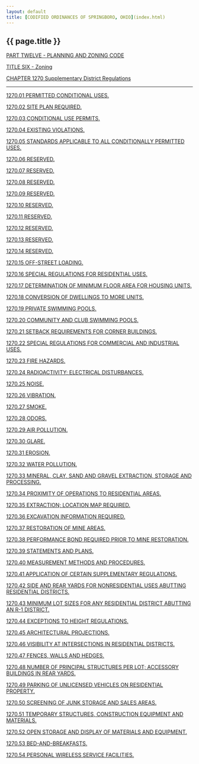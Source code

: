 ```yaml
---
layout: default 
title: [CODIFIED ORDINANCES OF SPRINGBORO, OHIO](index.html) 
---
```


{{ page.title }}
----------------

[PART TWELVE - PLANNING AND ZONING CODE](465ba412.html)

[TITLE SIX - Zoning](4c61a412.html)

[CHAPTER 1270 Supplementary District Regulations](5093a412.html)

---

[1270.01 PERMITTED CONDITIONAL USES.](50d4a412.html)

[1270.02 SITE PLAN REQUIRED.](50d8a412.html)

[1270.03 CONDITIONAL USE PERMITS.](50dca412.html)

[1270.04 EXISTING VIOLATIONS.](50e0a412.html)

[1270.05 STANDARDS APPLICABLE TO ALL CONDITIONALLY PERMITTED
USES.](50e4a412.html)

[1270.06 RESERVED.](50e9a412.html)

[1270.07 RESERVED.](50eca412.html)

[1270.08 RESERVED.](50efa412.html)

[1270.09 RESERVED.](50f2a412.html)

[1270.10 RESERVED.](50f5a412.html)

[1270.11 RESERVED.](50f8a412.html)

[1270.12 RESERVED.](50fba412.html)

[1270.13 RESERVED.](50fea412.html)

[1270.14 RESERVED.](5101a412.html)

[1270.15 OFF-STREET LOADING.](5104a412.html)

[1270.16 SPECIAL REGULATIONS FOR RESIDENTIAL USES.](510aa412.html)

[1270.17 DETERMINATION OF MINIMUM FLOOR AREA FOR HOUSING
UNITS.](510da412.html)

[1270.18 CONVERSION OF DWELLINGS TO MORE UNITS.](5111a412.html)

[1270.19 PRIVATE SWIMMING POOLS.](5118a412.html)

[1270.20 COMMUNITY AND CLUB SWIMMING POOLS.](511fa412.html)

[1270.21 SETBACK REQUIREMENTS FOR CORNER BUILDINGS.](5125a412.html)

[1270.22 SPECIAL REGULATIONS FOR COMMERCIAL AND INDUSTRIAL
USES.](5129a412.html)

[1270.23 FIRE HAZARDS.](512da412.html)

[1270.24 RADIOACTIVITY; ELECTRICAL DISTURBANCES.](5131a412.html)

[1270.25 NOISE.](5135a412.html)

[1270.26 VIBRATION.](5139a412.html)

[1270.27 SMOKE.](513da412.html)

[1270.28 ODORS.](5141a412.html)

[1270.29 AIR POLLUTION.](5145a412.html)

[1270.30 GLARE.](5149a412.html)

[1270.31 EROSION.](514da412.html)

[1270.32 WATER POLLUTION.](5151a412.html)

[1270.33 MINERAL, CLAY, SAND AND GRAVEL EXTRACTION, STORAGE AND
PROCESSING.](5155a412.html)

[1270.34 PROXIMITY OF OPERATIONS TO RESIDENTIAL AREAS.](5159a412.html)

[1270.35 EXTRACTION; LOCATION MAP REQUIRED.](515ca412.html)

[1270.36 EXCAVATION INFORMATION REQUIRED.](5160a412.html)

[1270.37 RESTORATION OF MINE AREAS.](5164a412.html)

[1270.38 PERFORMANCE BOND REQUIRED PRIOR TO MINE
RESTORATION.](5168a412.html)

[1270.39 STATEMENTS AND PLANS.](516ba412.html)

[1270.40 MEASUREMENT METHODS AND PROCEDURES.](516fa412.html)

[1270.41 APPLICATION OF CERTAIN SUPPLEMENTARY
REGULATIONS.](5173a412.html)

[1270.42 SIDE AND REAR YARDS FOR NONRESIDENTIAL USES ABUTTING
RESIDENTIAL DISTRICTS.](5177a412.html)

[1270.43 MINIMUM LOT SIZES FOR ANY RESIDENTIAL DISTRICT ABUTTING AN R-1
DISTRICT.](517ba412.html)

[1270.44 EXCEPTIONS TO HEIGHT REGULATIONS.](517fa412.html)

[1270.45 ARCHITECTURAL PROJECTIONS.](5183a412.html)

[1270.46 VISIBILITY AT INTERSECTIONS IN RESIDENTIAL
DISTRICTS.](5187a412.html)

[1270.47 FENCES, WALLS AND HEDGES.](518aa412.html)

[1270.48 NUMBER OF PRINCIPAL STRUCTURES PER LOT; ACCESSORY BUILDINGS IN
REAR YARDS.](5197a412.html)

[1270.49 PARKING OF UNLICENSED VEHICLES ON RESIDENTIAL
PROPERTY.](519ba412.html)

[1270.50 SCREENING OF JUNK STORAGE AND SALES AREAS.](519fa412.html)

[1270.51 TEMPORARY STRUCTURES, CONSTRUCTION EQUIPMENT AND
MATERIALS.](51a3a412.html)

[1270.52 OPEN STORAGE AND DISPLAY OF MATERIALS AND
EQUIPMENT.](51a7a412.html)

[1270.53 BED-AND-BREAKFASTS.](51aba412.html)

[1270.54 PERSONAL WIRELESS SERVICE FACILITIES.](51b8a412.html)
